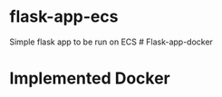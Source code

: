 # flask-app-ecs
Simple flask app to be run on ECS
#   F l a s k - a p p - d o c k e r 
# Implemented Docker

 
 
